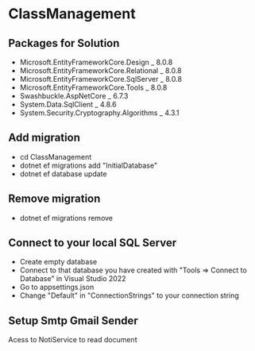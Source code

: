 # ClassManagement

## Packages for Solution
- Microsoft.EntityFrameworkCore.Design _ 8.0.8
- Microsoft.EntityFrameworkCore.Relational _ 8.0.8
- Microsoft.EntityFrameworkCore.SqlServer _ 8.0.8
- Microsoft.EntityFrameworkCore.Tools _ 8.0.8
- Swashbuckle.AspNetCore _ 6.7.3
- System.Data.SqlClient _ 4.8.6
- System.Security.Cryptography.Algorithms _ 4.3.1

## Add migration
- cd ClassManagement
- dotnet ef migrations add "InitialDatabase"
- dotnet ef database update

## Remove migration
- dotnet ef migrations remove

## Connect to your local SQL Server
- Create empty database
- Connect to that database you have created with "Tools => Connect to Database" in Visual Studio 2022
- Go to appsettings.json
- Change "Default" in "ConnectionStrings" to your connection string

## Setup Smtp Gmail Sender
Acess to NotiService to read document